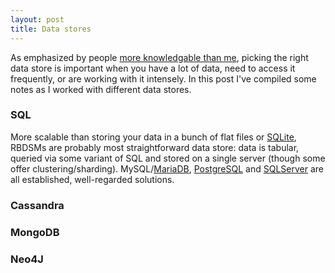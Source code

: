 ```yaml
---
layout: post
title: Data stores
---
```


As emphasized by people [more knowledgable than me](https://ptvan.github.io/Designing-DataIntensive-Applications/), picking the right data store is important when you have a lot of data, need to access it frequently, or are working with it intensely. In this post I've compiled some notes as I worked with different data stores.

### SQL
More scalable than storing your data in a bunch of flat files or [SQLite](https://www.sqlite.org/index.html), RBDSMs are probably most straightforward data store: data is tabular, queried via some variant of SQL and stored on a single server (though some offer clustering/sharding). MySQL/[MariaDB](https://mariadb.org/), [PostgreSQL](https://www.postgresql.org/) and [SQLServer](https://www.microsoft.com/en-us/sql-server/default.aspx) are all established, well-regarded solutions.  

### Cassandra

### MongoDB

### Neo4J
